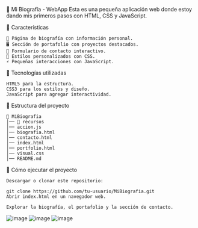 📝 Mi Biografía - WebApp
Esta es una pequeña aplicación web donde estoy dando mis primeros pasos con HTML, CSS y JavaScript. 

📌 Características
````
📖 Página de biografía con información personal.
🖥️ Sección de portafolio con proyectos destacados.
📩 Formulario de contacto interactivo.
🎨 Estilos personalizados con CSS.
⚡ Pequeñas interacciones con JavaScript.
````
🚀 Tecnologías utilizadas
````
HTML5 para la estructura.
CSS3 para los estilos y diseño.
JavaScript para agregar interactividad.
````
📁 Estructura del proyecto
````
📂 MiBiografia  
│── 📂 recursos  
│── accion.js  
│── biografia.html  
│── contacto.html  
│── index.html  
│── portfolio.html  
│── visual.css  
│── README.md
````
🔧 Cómo ejecutar el proyecto
````
Descargar o clonar este repositorio:

git clone https://github.com/tu-usuario/MiBiografia.git
Abrir index.html en un navegador web.

Explorar la biografía, el portafolio y la sección de contacto.
````

![image](https://github.com/user-attachments/assets/e03078cc-cf4e-49e5-8033-8c152b091db7)
![image](https://github.com/user-attachments/assets/427f8618-1d30-4afe-b584-c0d18450fcaa)
![image](https://github.com/user-attachments/assets/ca207df7-4e7b-484c-90bb-31d2e96f12a2)


